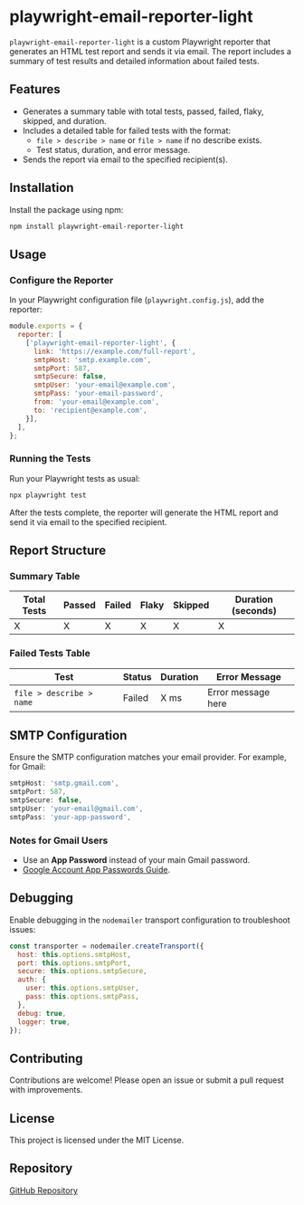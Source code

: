 # playwright-email-reporter-light

`playwright-email-reporter-light` is a custom Playwright reporter that generates an HTML test report and sends it via email. The report includes a summary of test results and detailed information about failed tests.

## Features

- Generates a summary table with total tests, passed, failed, flaky, skipped, and duration.
- Includes a detailed table for failed tests with the format:
  - `file > describe > name` or `file > name` if no describe exists.
  - Test status, duration, and error message.
- Sends the report via email to the specified recipient(s).

## Installation

Install the package using npm:

```bash
npm install playwright-email-reporter-light
```

## Usage

### Configure the Reporter

In your Playwright configuration file (`playwright.config.js`), add the reporter:

```javascript
module.exports = {
  reporter: [
    ['playwright-email-reporter-light', {
      link: 'https://example.com/full-report',
      smtpHost: 'smtp.example.com',
      smtpPort: 587,
      smtpSecure: false,
      smtpUser: 'your-email@example.com',
      smtpPass: 'your-email-password',
      from: 'your-email@example.com',
      to: 'recipient@example.com',
    }],
  ],
};
```

### Running the Tests

Run your Playwright tests as usual:

```bash
npx playwright test
```

After the tests complete, the reporter will generate the HTML report and send it via email to the specified recipient.

## Report Structure

### Summary Table

| Total Tests | Passed | Failed | Flaky | Skipped | Duration (seconds) |
|-------------|--------|--------|-------|---------|--------------------|
|     X       |    X   |    X   |   X   |    X    |         X          |

### Failed Tests Table

| Test                      | Status | Duration | Error Message       |
|---------------------------|--------|----------|---------------------|
| `file > describe > name`  | Failed |   X ms   | Error message here  |

## SMTP Configuration

Ensure the SMTP configuration matches your email provider. For example, for Gmail:

```javascript
smtpHost: 'smtp.gmail.com',
smtpPort: 587,
smtpSecure: false,
smtpUser: 'your-email@gmail.com',
smtpPass: 'your-app-password',
```

### Notes for Gmail Users
- Use an **App Password** instead of your main Gmail password.
- [Google Account App Passwords Guide](https://support.google.com/accounts/answer/185833).

## Debugging

Enable debugging in the `nodemailer` transport configuration to troubleshoot issues:

```javascript
const transporter = nodemailer.createTransport({
  host: this.options.smtpHost,
  port: this.options.smtpPort,
  secure: this.options.smtpSecure,
  auth: {
    user: this.options.smtpUser,
    pass: this.options.smtpPass,
  },
  debug: true,
  logger: true,
});
```

## Contributing

Contributions are welcome! Please open an issue or submit a pull request with improvements.

## License

This project is licensed under the MIT License.

## Repository

[GitHub Repository](https://github.com/your-username/playwright-email-reporter-light)

